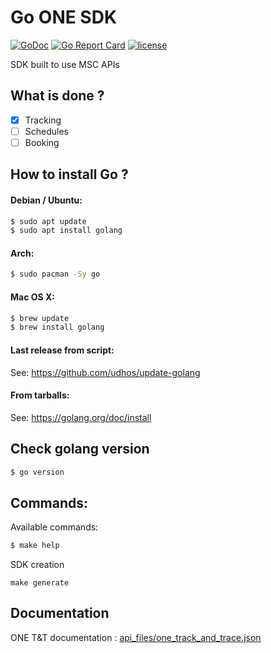 # Go ONE SDK

[![GoDoc](https://godoc.org/github.com/buyco/go-one-sdk?status.svg)](http://godoc.org/github.com/buyco/go-one-sdk) [![Go Report Card](https://goreportcard.com/badge/github.com/buyco/go-one-sdk)](https://goreportcard.com/report/github.com/buyco/go-msc-sdk) [![license](https://img.shields.io/github/license/buyco/go-one-sdk.svg)](https://github.com/buyco/go-one-sdk/LICENSE)

SDK built to use MSC APIs

## What is done ?

- [x] Tracking
- [ ] Schedules
- [ ] Booking

## How to install Go ?

#### Debian / Ubuntu:

```bash
$ sudo apt update
$ sudo apt install golang
```

#### Arch:

```bash
$ sudo pacman -Sy go
```

#### Mac OS X:

```bash
$ brew update
$ brew install golang
```

#### Last release from script:

See: https://github.com/udhos/update-golang

#### From tarballs:

See: https://golang.org/doc/install

## Check golang version

```bash
$ go version
```

## Commands:

Available commands:

```bash
$ make help
```

SDK creation

```
make generate
```

## Documentation
ONE T&T documentation : [api_files/one_track_and_trace.json](api_files/one_track_and_trace.json)



